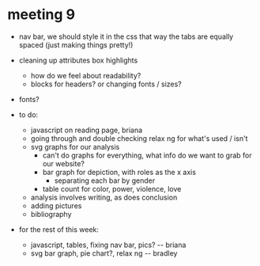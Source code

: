 # meeting 9

- nav bar, we should style it in the css that way the tabs are equally spaced (just making things pretty!)
- cleaning up attributes box highlights
    - how do we feel about readability? 
    - blocks for headers? or changing fonts / sizes?
- fonts? 

- to do:
    - javascript on reading page, briana 
    - going through and double checking relax ng for what's used / isn't 
    - svg graphs for our analysis
        - can't do graphs for everything, what info do we want to grab for our website? 
        - bar graph for depiction, with roles as the x axis 
            - separating each bar by gender
        - table count for color, power, violence, love
    - analysis involves writing, as does conclusion
    - adding pictures
    - bibliography 
    
    
- for the rest of this week:
    - javascript, tables, fixing nav bar, pics? -- briana
    - svg bar graph, pie chart?, relax ng -- bradley 